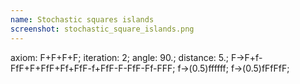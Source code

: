 ```yaml
---
name: Stochastic squares islands
screenshot: stochastic_square_islands.png
---
```

axiom: F+F+F+F;
iteration: 2;
angle: 90.;
distance: 5.;
F->F+f-FfF+F+FfF+Ff+FfF-f+FfF-F-FfF-Ff-FFF;
f->(0.5)ffffff;
f->(0.5)fFfFfF;